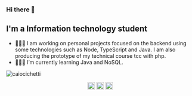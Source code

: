 ### Hi there 👋

<!--
**caiocichetti/caiocichetti** is a ✨ _special_ ✨ repository because its `README.md` (this file) appears on your GitHub profile. -->

## I'm a Information technology student


- 👨🏻‍🔧 I am working on personal projects focused on the backend using some technologies such as Node, TypeScript and Java. I am also producing the prototype of my technical course tcc with php.
- 👨🏻‍💻 I’m currently learning Java and NoSQL.

<img src="https://github-readme-stats.vercel.app/api?username=caiocichetti&show_icons=true" alt="caiocichetti" /> </p>

<p align="center">
<a href="https://codepen.io/caiocichetti" target="blank"><img align="center" src="https://cdn.jsdelivr.net/npm/simple-icons@3.0.1/icons/codepen.svg" alt="caiocichetti" height="20" width="20" /></a>
<a href="https://twitter.com/caiocichetti" target="blank"><img align="center" src="https://cdn.jsdelivr.net/npm/simple-icons@3.0.1/icons/twitter.svg" alt="caiocichetti" height="20" width="20" /></a>
<a href="https://linkedin.com/in/caiocichetti" target="blank"><img align="center" src="https://cdn.jsdelivr.net/npm/simple-icons@3.0.1/icons/linkedin.svg" alt="caiocichetti" height="20" width="20" /></a>
